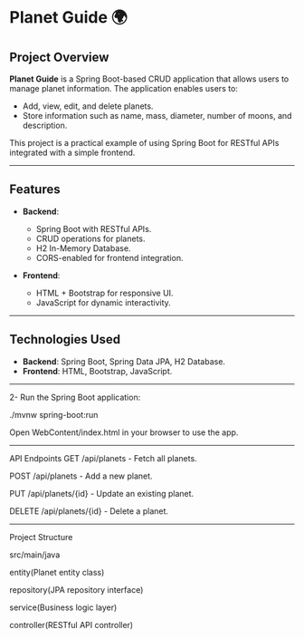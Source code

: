 # Planet Guide 🌍

## Project Overview
**Planet Guide** is a Spring Boot-based CRUD application that allows users to manage planet information. The application enables users to:
- Add, view, edit, and delete planets.
- Store information such as name, mass, diameter, number of moons, and description.

This project is a practical example of using Spring Boot for RESTful APIs integrated with a simple frontend.

---

## Features
- **Backend**:
  - Spring Boot with RESTful APIs.
  - CRUD operations for planets.
  - H2 In-Memory Database.
  - CORS-enabled for frontend integration.

- **Frontend**:
  - HTML + Bootstrap for responsive UI.
  - JavaScript for dynamic interactivity.

---

## Technologies Used
- **Backend**: Spring Boot, Spring Data JPA, H2 Database.
- **Frontend**: HTML, Bootstrap, JavaScript.

---

2- Run the Spring Boot application:

./mvnw spring-boot:run

Open WebContent/index.html in your browser to use the app.

---

API Endpoints
GET /api/planets - Fetch all planets.

POST /api/planets - Add a new planet.

PUT /api/planets/{id} - Update an existing planet.

DELETE /api/planets/{id} - Delete a planet.

---

Project Structure

src/main/java

entity(Planet entity class)
 
repository(JPA repository interface)
 
service(Business logic layer)
 
controller(RESTful API controller)



